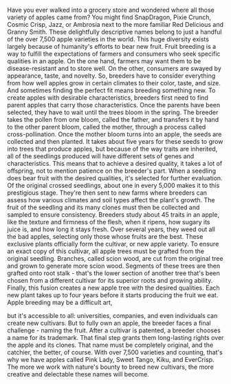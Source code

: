 
Have you ever walked into a grocery store
and wondered where all those variety
of apples came from?
You might find SnapDragon,
Pixie Crunch,
Cosmic Crisp,
Jazz,
or Ambrosia
next to the more familiar
Red Delicious and Granny Smith.
These delightfully descriptive names
belong to just a handful of the over
7,500 apple varieties in the world.
This huge diversity exists largely because
of humanity&#39;s efforts to bear new fruit.
Fruit breeding is a way to fulfill
the expectations of farmers and consumers
who seek specific qualities in an apple.
On the one hand, farmers may want them
to be disease-resistant and to store well.
On the other, consumers are swayed
by appearance, taste, and novelty.
So, breeders have to consider everything
from how well apples grow
in certain climates
to their color, taste, and size.
And sometimes finding the perfect
fit means breeding something new.
To create apples 
with desirable characteristics,
breeders first need to find parent
apples that carry those characteristics.
Once the parents have been selected,
they have to wait until the trees
bloom in the spring.
The breeder takes the pollen
from one bloom, called the father,
and transfers it by hand to the other
parent bloom, called the mother,
through a process 
called cross-pollination.
Once the mother bloom 
turns into an apple,
the seeds are collected and then planted.
It takes about five years for these seeds
to grow into trees that produce apples,
but because of the way 
traits are inherited,
all of the seedlings produced will have
different sets of genes
and characteristics.
This means that to achieve 
a desired quality,
it takes a lot of offspring,
not to mention patience 
on the breeder&#39;s part.
When a seedling does bear fruit
with the desired qualities,
it&#39;s selected for further evaluation.
Of the original crossed seedlings,
about one in every 5,000 makes it
to this prestigious stage.
They&#39;re then sent to new farms
where breeders can assess how various
climates and soil types
affect the plant&#39;s growth.
The fruit of the seedling 
and its many clones
must then be collected and sampled
to ensure consistency.
Breeders study about 45 traits
in an apple,
like the texture 
and firmness of the flesh,
when it ripens,
how sugary its juice is,
and how long it stays fresh.
Over several years, they weed out
all the bad apples,
selecting only those 
whose fruits are the best.
These exclusive plants 
officially form the cultivar,
or new apple variety.
To ensure an exact copy of this cultivar,
all apple trees must be grafted 
from the original seedling.
Branches, called scion wood,
are cut from the original tree 
and grown to generate more scion wood.
Segments of these trees are then grafted
onto root stalk -
that&#39;s the lower section of another tree
that&#39;s been chosen 
from a different cultivar
for its superior roots 
and growing ability.
Finally, this fusion creates 
a new apple tree
with the desired qualities.
Each new plant takes up to four years
before it starts producing 
the fruit we eat.
Apple breeding may be a difficult art,

but it&#39;s accessible to all:
universities,
companies,
and even individuals can create
new cultivars.
But to fully own an apple, the breeder
faces a final challenge -
naming the fruit.
After a cultivar is patented,
a breeder chooses a name
for its trademark.
That final step grants them long-lasting
rights over the apple and its clones.
That name must be completely original,
and the catchier, the better, of course.
With over 7,500 varieties and counting,
that&#39;s why we have apples called
Pink Lady,
Sweet Tango,
Kiku,
and EverCrisp.
The more we work with nature&#39;s bounty
to breed new cultivars,
the more creative and delectable
these names will become.
